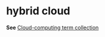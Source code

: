 # hybrid cloud

**See** [Cloud-computing term collection](~/a-z-word-list-term-collections/term-collections/cloud-computing-terms.md)

